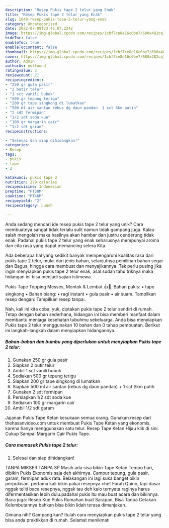 ```yaml
---
description: "Resep Pukis tape 2 telur yang Enak"
title: "Resep Pukis tape 2 telur yang Enak"
slug: 1048-resep-pukis-tape-2-telur-yang-enak
category: Uncategorized
date: 2022-07-09T23:42:07.224Z
image: https://img-global.cpcdn.com/recipes/1cbf7ce8e16c0be7/680x482cq70/pukis-tape-2-telur-foto-resep-utama.jpg
hideToc: false
enableToc: true
enableTocContent: false
thumbnail: https://img-global.cpcdn.com/recipes/1cbf7ce8e16c0be7/680x482cq70/pukis-tape-2-telur-foto-resep-utama.jpg
cover: https://img-global.cpcdn.com/recipes/1cbf7ce8e16c0be7/680x482cq70/pukis-tape-2-telur-foto-resep-utama.jpg
author: Admin
authorAv: notfound
ratingvalue: 3
reviewcount: 21
recipeingredient:
- "250 gr gula pasir"
- "2 butir telur"
- "1 sct vanili bubuk"
- "500 gr tepung terigu"
- "200 gr tape singkong di lumatkan"
- "500 ml air santan rebus dg daun pandan  1 sct Skm putih"
- "2 sdt fermipan"
- "1/2 sdt soda kue"
- "100 gr margarin cair"
- "1/2 sdt garam"
recipeinstructions:

- "Selesai dan siap dihidangkan!"
categories:
- Resep
tags:
- pukis
- tape
- 2

katakunci: pukis tape 2 
nutrition: 279 calories
recipecuisine: Indonesian
preptime: "PT38M"
cooktime: "PT46M"
recipeyield: "2"
recipecategory: Lunch

---
```





Anda sedang mencari ide resep pukis tape 2 telur yang unik? Cara membuatnya sangat tidak terlalu sulit namun tidak gampang juga. Kalau salah mengolah maka hasilnya akan hambar dan justru cenderung tidak enak. Padahal pukis tape 2 telur yang enak seharusnya mempunyai aroma dan cita rasa yang dapat memancing selera Kita.





Ada beberapa hal yang sedikit banyak mempengaruhi kualitas rasa dari pukis tape 2 telur, mulai dari jenis bahan, selanjutnya pemilihan bahan segar dan Bagus, hingga cara membuat dan menyajikannya. Tak perlu pusing jika ingin menyiapkan pukis tape 2 telur enak,      asal sudah tahu triknya maka hidangan ini bisa menjadi sajian istimewa.














Pukis Tape Topping Messes, Montok &amp; Lembut 👍🥰. Bahan pukis: • tape singkong • Bahan biang: • ragi instant • gula pasir • air suam. Tampilkan resep dengan: Tampilkan resep tanpa:.






Nah, kali ini kita coba, yuk, ciptakan pukis tape 2 telur sendiri di rumah. Tetap dengan bahan sederhana, hidangan ini bisa memberi manfaat dalam membantu menjaga kesehatan tubuhmu sekeluarga. Anda bisa menyiapkan Pukis tape 2 telur menggunakan 10 bahan dan 0 tahap pembuatan. Berikut ini langkah-langkah dalam menyiapkan hidangannya.

<!--inarticleads1-->

##### Bahan-bahan dan bumbu yang diperlukan untuk menyiapkan Pukis tape 2 telur:

1. Gunakan 250 gr gula pasir
1. Siapkan 2 butir telur
1. Ambil 1 sct vanili bubuk
1. Sediakan 500 gr tepung terigu
1. Siapkan 200 gr tape singkong di lumatkan
1. Siapkan 500 ml air santan (rebus dg daun pandan) + 1 sct Skm putih
1. Gunakan 2 sdt fermipan
1. Persiapkan 1/2 sdt soda kue
1. Sediakan 100 gr margarin cair
1. Ambil 1/2 sdt garam


Jajanan Pukis Tape Ketan kesukaan semua orang. Gunakan resep dari thehasanvideo.com untuk membuat Pukis Tape Ketan yang ekonomis, karena hanya menggunakan satu telur. Resep Tape Ketan Hijau klik di sini. Cukup Sampai Margarin Cair Pukis Tape. 

<!--inarticleads2-->

##### Cara memasak Pukis tape 2 telur:


1. Selesai dan siap dihidangkan!

TANPA MIKSER TANPA SP Masih ada sisa bikin Tape Ketan Tempo hari, dibikin Pukis Ekonomis saja deh akhirnya. Campur tepung, gula pasir, garam, fermipan aduk rata. Belakangan ini lagi suka banget bikin perpukisan. pertama kali bikin pakai resepnya chef Farah Quinn, tapi dasar nggak teliti baca resepnya, nggak tau deh kalo ternyata raginya harus difermentasikan lebih dulu.padahal pukis itu mau buat acara dan bikinnya. Baca juga: Resep Kue Pukis Rumahan buat Sarapan, Bisa Tanpa Cetakan. Kelembutannya bahkan bisa bikin lidah terasa dimanjakan.. 

Gimana nih? Gampang kan? Itulah cara menyiapkan pukis tape 2 telur yang bisa anda praktikkan di rumah. Selamat menikmati
